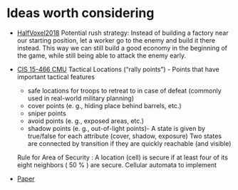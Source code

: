 # Ideas worth considering

- [HalfVoxel2018](https://github.com/HalfVoxel/battlecode2018/blob/master/README.md) Potential rush strategy: Instead of building a factory near our starting position, let a worker go to the enemy and build it there instead. This way we can still build a good economy in the beginning of the game, while still being able to attack the enemy early.

- [CIS 15-466 CMU](http://www.cs.cmu.edu/~maxim/classes/CIS15466_Fall11/lectures/strategy_cis15466.pdf) Tactical Locations (“rally points”) - Points that have important tactical features
    - safe locations for troops to retreat to in case of defeat (commonly used in real-world military planning)
    - cover points (e. g., hiding place behind barrels, etc.)
    - sniper points
    - avoid points (e. g., exposed areas, etc.)
    - shadow points (e. g., out-of-light points)-
    A state is given by true/false for each attribute (cover, shadow, exposure) Two states are connected by transition if they are quickly reachable (and visible)

    Rule for Area of Security : A location (cell) is secure if at least four of its eight neighbors ( 50 % ) are secure. Cellular automata to implement

- [Paper](http://www.csse.uwa.edu.au/cig08/Proceedings/papers/8054.pdf)